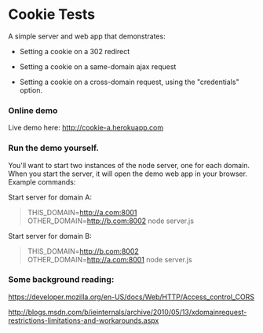 # Cookie Tests

A simple server and web app that demonstrates:

* Setting a cookie on a 302 redirect

* Setting a cookie on a same-domain ajax request

* Setting a cookie on a cross-domain request, using the "credentials" option.

### Online demo

Live demo here: http://cookie-a.herokuapp.com

### Run the demo yourself.

You'll want to start two instances of the node server, one for each domain.
When you start the server, it will open the demo web app in your browser.
Example commands:

Start server for domain A:

> THIS_DOMAIN=http://a.com:8001 OTHER_DOMAIN=http://b.com:8002 node server.js

Start server for domain B:

> THIS_DOMAIN=http://b.com:8002 OTHER_DOMAIN=http://a.com:8001 node server.js

### Some background reading:

https://developer.mozilla.org/en-US/docs/Web/HTTP/Access_control_CORS

http://blogs.msdn.com/b/ieinternals/archive/2010/05/13/xdomainrequest-restrictions-limitations-and-workarounds.aspx